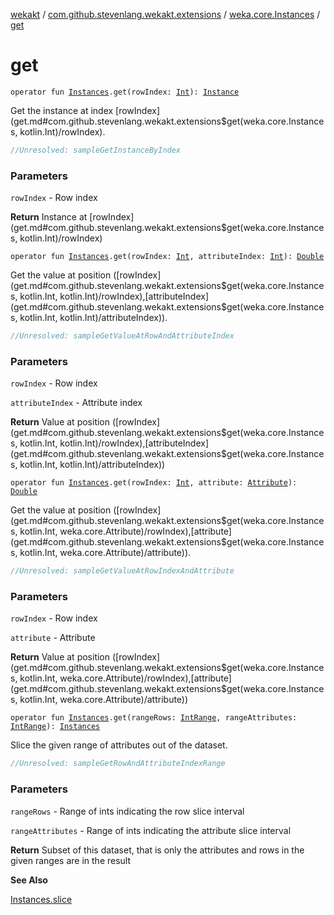 [wekakt](../../index.md) / [com.github.stevenlang.wekakt.extensions](../index.md) / [weka.core.Instances](index.md) / [get](./get.md)

# get

`operator fun `[`Instances`](http://weka.sourceforge.net/doc.stable/weka/core/Instances.html)`.get(rowIndex: `[`Int`](https://kotlinlang.org/api/latest/jvm/stdlib/kotlin/-int/index.html)`): `[`Instance`](http://weka.sourceforge.net/doc.stable/weka/core/Instance.html)

Get the instance at index [rowIndex](get.md#com.github.stevenlang.wekakt.extensions$get(weka.core.Instances, kotlin.Int)/rowIndex).

``` kotlin
//Unresolved: sampleGetInstanceByIndex
```

### Parameters

`rowIndex` - Row index

**Return**
Instance at [rowIndex](get.md#com.github.stevenlang.wekakt.extensions$get(weka.core.Instances, kotlin.Int)/rowIndex)

`operator fun `[`Instances`](http://weka.sourceforge.net/doc.stable/weka/core/Instances.html)`.get(rowIndex: `[`Int`](https://kotlinlang.org/api/latest/jvm/stdlib/kotlin/-int/index.html)`, attributeIndex: `[`Int`](https://kotlinlang.org/api/latest/jvm/stdlib/kotlin/-int/index.html)`): `[`Double`](https://kotlinlang.org/api/latest/jvm/stdlib/kotlin/-double/index.html)

Get the value at position ([rowIndex](get.md#com.github.stevenlang.wekakt.extensions$get(weka.core.Instances, kotlin.Int, kotlin.Int)/rowIndex),[attributeIndex](get.md#com.github.stevenlang.wekakt.extensions$get(weka.core.Instances, kotlin.Int, kotlin.Int)/attributeIndex)).

``` kotlin
//Unresolved: sampleGetValueAtRowAndAttributeIndex
```

### Parameters

`rowIndex` - Row index

`attributeIndex` - Attribute index

**Return**
Value at position ([rowIndex](get.md#com.github.stevenlang.wekakt.extensions$get(weka.core.Instances, kotlin.Int, kotlin.Int)/rowIndex),[attributeIndex](get.md#com.github.stevenlang.wekakt.extensions$get(weka.core.Instances, kotlin.Int, kotlin.Int)/attributeIndex))

`operator fun `[`Instances`](http://weka.sourceforge.net/doc.stable/weka/core/Instances.html)`.get(rowIndex: `[`Int`](https://kotlinlang.org/api/latest/jvm/stdlib/kotlin/-int/index.html)`, attribute: `[`Attribute`](http://weka.sourceforge.net/doc.stable/weka/core/Attribute.html)`): `[`Double`](https://kotlinlang.org/api/latest/jvm/stdlib/kotlin/-double/index.html)

Get the value at position ([rowIndex](get.md#com.github.stevenlang.wekakt.extensions$get(weka.core.Instances, kotlin.Int, weka.core.Attribute)/rowIndex),[attribute](get.md#com.github.stevenlang.wekakt.extensions$get(weka.core.Instances, kotlin.Int, weka.core.Attribute)/attribute)).

``` kotlin
//Unresolved: sampleGetValueAtRowIndexAndAttribute
```

### Parameters

`rowIndex` - Row index

`attribute` - Attribute

**Return**
Value at position ([rowIndex](get.md#com.github.stevenlang.wekakt.extensions$get(weka.core.Instances, kotlin.Int, weka.core.Attribute)/rowIndex),[attribute](get.md#com.github.stevenlang.wekakt.extensions$get(weka.core.Instances, kotlin.Int, weka.core.Attribute)/attribute))

`operator fun `[`Instances`](http://weka.sourceforge.net/doc.stable/weka/core/Instances.html)`.get(rangeRows: `[`IntRange`](https://kotlinlang.org/api/latest/jvm/stdlib/kotlin.ranges/-int-range/index.html)`, rangeAttributes: `[`IntRange`](https://kotlinlang.org/api/latest/jvm/stdlib/kotlin.ranges/-int-range/index.html)`): `[`Instances`](http://weka.sourceforge.net/doc.stable/weka/core/Instances.html)

Slice the given range of attributes out of the dataset.

``` kotlin
//Unresolved: sampleGetRowAndAttributeIndexRange
```

### Parameters

`rangeRows` - Range of ints indicating the row slice interval

`rangeAttributes` - Range of ints indicating the attribute slice interval

**Return**
Subset of this dataset, that is only the attributes and rows in the given ranges are in
the result

**See Also**

[Instances.slice](slice.md)

